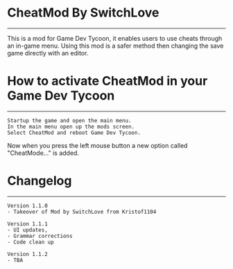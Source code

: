 # CheatMod By SwitchLove	
------

This is a mod for Game Dev Tycoon, it enables users to use cheats through an in-game menu. Using this mod is a safer method then changing the save game directly with an editor.

# How to activate CheatMod in your Game Dev Tycoon
------

	Startup the game and open the main menu.
	In the main menu open up the mods screen.
	Select CheatMod and reboot Game Dev Tycoon.
	
Now when you press the left mouse button a new option called "CheatMode..." is added.	

# Changelog
------

	Version 1.1.0
	- Takeover of Mod by SwitchLove from Kristof1104

	Version 1.1.1
  	- UI updates, 
	- Grammar corrections
	- Code clean up
	
	Version 1.1.2
  	- TBA